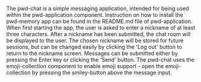 # <pwd-chat>
The pwd-chat is a simple messaging application, intended for being used within the pwd-application component. Instruction on how to install the pwd-memory app can be found in the README.md file of pwd-application.
When first starting the app, the user is asked to enter a nickname of at least three characters. After a nickname has been submitted, the chat room will be displayed to the user. The chosen nickname will be stored for future sessions, but can be changed easily by clicking the 'Log out' button to return to the nickname screen.
Messages can be submitted either by pressing the Enter key or clicking the 'Send' button. The pwd-chat uses the emoji-collection component to enable emoji support - open the emoji-collection by pressing the smiley-button above the message input.
